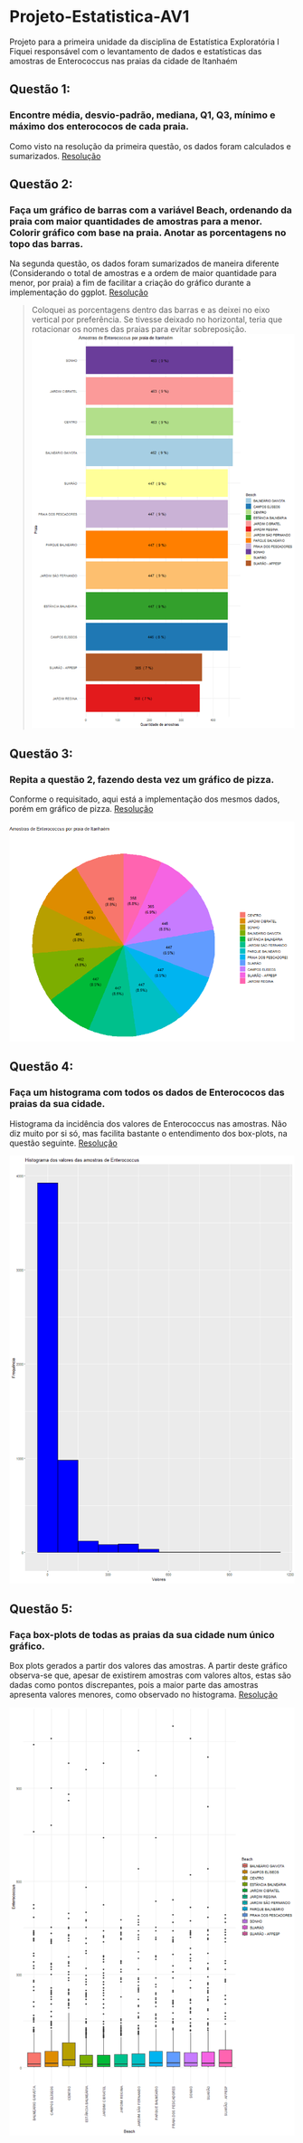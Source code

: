 # Projeto-Estatistica-AV1
Projeto para a primeira unidade da disciplina de Estatística Exploratória I
Fiquei responsável com o levantamento de dados e estatísticas das amostras de Enterococcus nas praias da cidade de Itanhaém

## Questão 1:
### Encontre média, desvio-padrão, mediana, Q1, Q3, mínimo e máximo dos enterococos de cada praia.
Como visto na resolução da primeira questão, os dados foram calculados e sumarizados. [Resolução](https://github.com/Perigu/Projeto-Estatistica-AV1/blob/main/Q1.r)

## Questão 2:
### Faça um gráfico de barras com a variável Beach, ordenando da praia com maior quantidades de amostras para a menor. Colorir gráfico com base na praia. Anotar as porcentagens no topo das barras.
Na segunda questão, os dados foram sumarizados de maneira diferente (Considerando o total de amostras e a ordem de maior quantidade para menor, por praia) a fim de facilitar a criação do gráfico durante a implementação do ggplot. [Resolução](https://github.com/Perigu/Projeto-Estatistica-AV1/blob/main/Q2.r)

> Coloquei as porcentagens dentro das barras e as deixei no eixo vertical por preferência. Se tivesse deixado no horizontal, teria que rotacionar os nomes das praias para evitar sobreposição.
![Grafico de barras](https://github.com/Perigu/Projeto-Estatistica-AV1/blob/main/Barras.png)


## Questão 3:
### Repita a questão 2, fazendo desta vez um gráfico de pizza.
Conforme o requisitado, aqui está a implementação dos mesmos dados, porém em gráfico de pizza. [Resolução](https://github.com/Perigu/Projeto-Estatistica-AV1/blob/main/Q3.r)

![Grafico de pizza](https://github.com/Perigu/Projeto-Estatistica-AV1/blob/main/Pizza.png)

## Questão 4:
### Faça um histograma com todos os dados de Enterococos das praias da sua cidade.
Histograma da incidência dos valores de Enterococcus nas amostras. Não diz muito por si só, mas facilita bastante o entendimento dos box-plots, na questão seguinte. [Resolução](https://github.com/Perigu/Projeto-Estatistica-AV1/blob/main/Q4.r)

![Histograma](https://github.com/Perigu/Projeto-Estatistica-AV1/blob/main/Histograma.png)

## Questão 5:
### Faça box-plots de todas as praias da sua cidade num único gráfico.
Box plots gerados a partir dos valores das amostras. A partir deste gráfico observa-se que, apesar de existirem amostras com valores altos, estas são dadas como pontos discrepantes, pois a maior parte das amostras apresenta valores menores, como observado no histograma. [Resolução](https://github.com/Perigu/Projeto-Estatistica-AV1/blob/main/Q5.r)

![BoxPlots](https://github.com/Perigu/Projeto-Estatistica-AV1/blob/main/BoxPlots.png)